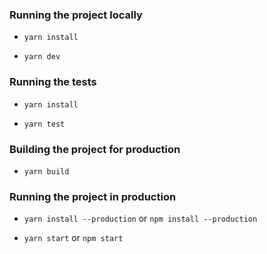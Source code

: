 ### Running the project locally

- `yarn install`

- `yarn dev`

### Running the tests

- `yarn install`

- `yarn test`


### Building the project for production

- `yarn build`

### Running the project in production

- `yarn install --production` or `npm install --production`

- `yarn start` or `npm start`
